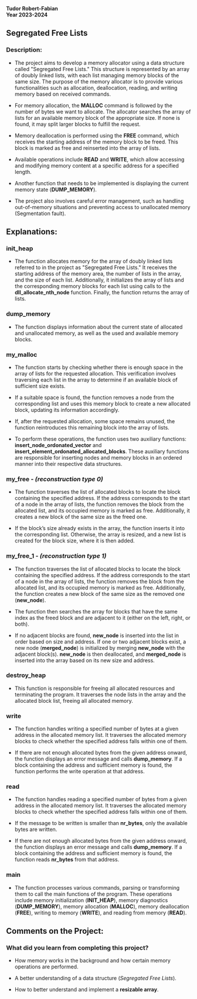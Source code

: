 **Tudor Robert-Fabian**  
**Year 2023-2024**  

## Segregated Free Lists  

### Description:  

* The project aims to develop a memory allocator using a data structure called "Segregated Free Lists." This structure is represented by an array of doubly linked lists, with each list managing memory blocks of the same size. The purpose of the memory allocator is to provide various functionalities such as allocation, deallocation, reading, and writing memory based on received commands.  

* For memory allocation, the **MALLOC** command is followed by the number of bytes we want to allocate. The allocator searches the array of lists for an available memory block of the appropriate size. If none is found, it may split larger blocks to fulfill the request.  

* Memory deallocation is performed using the **FREE** command, which receives the starting address of the memory block to be freed. This block is marked as free and reinserted into the array of lists.  

* Available operations include **READ** and **WRITE**, which allow accessing and modifying memory content at a specific address for a specified length.  

* Another function that needs to be implemented is displaying the current memory state (**DUMP_MEMORY**).  

* The project also involves careful error management, such as handling out-of-memory situations and preventing access to unallocated memory (Segmentation fault).  

## Explanations:  

### init_heap  

* The function allocates memory for the array of doubly linked lists referred to in the project as "Segregated Free Lists." It receives the starting address of the memory area, the number of lists in the array, and the size of each list. Additionally, it initializes the array of lists and the corresponding memory blocks for each list using calls to the **dll_allocate_nth_node** function. Finally, the function returns the array of lists.  

### dump_memory  

* The function displays information about the current state of allocated and unallocated memory, as well as the used and available memory blocks.  

### my_malloc  

* The function starts by checking whether there is enough space in the array of lists for the requested allocation. This verification involves traversing each list in the array to determine if an available block of sufficient size exists.  

* If a suitable space is found, the function removes a node from the corresponding list and uses this memory block to create a new allocated block, updating its information accordingly.  

* If, after the requested allocation, some space remains unused, the function reintroduces this remaining block into the array of lists.  

* To perform these operations, the function uses two auxiliary functions: **insert_node_ordonated_vector** and **insert_element_ordonated_allocated_blocks**. These auxiliary functions are responsible for inserting nodes and memory blocks in an ordered manner into their respective data structures.  

### my_free - *(reconstruction type 0)*  

* The function traverses the list of allocated blocks to locate the block containing the specified address. If the address corresponds to the start of a node in the array of lists, the function removes the block from the allocated list, and its occupied memory is marked as free. Additionally, it creates a new block of the same size as the freed one.  

* If the block’s size already exists in the array, the function inserts it into the corresponding list. Otherwise, the array is resized, and a new list is created for the block size, where it is then added.  

### my_free_1 - *(reconstruction type 1)*  

* The function traverses the list of allocated blocks to locate the block containing the specified address. If the address corresponds to the start of a node in the array of lists, the function removes the block from the allocated list, and its occupied memory is marked as free. Additionally, the function creates a new block of the same size as the removed one (**new_node**).  

* The function then searches the array for blocks that have the same index as the freed block and are adjacent to it (either on the left, right, or both).  

* If no adjacent blocks are found, **new_node** is inserted into the list in order based on size and address. If one or two adjacent blocks exist, a new node (**merged_node**) is initialized by merging **new_node** with the adjacent block(s). **new_node** is then deallocated, and **merged_node** is inserted into the array based on its new size and address.  

### destroy_heap  

* This function is responsible for freeing all allocated resources and terminating the program. It traverses the node lists in the array and the allocated block list, freeing all allocated memory.  

### write  

* The function handles writing a specified number of bytes at a given address in the allocated memory list. It traverses the allocated memory blocks to check whether the specified address falls within one of them.  

* If there are not enough allocated bytes from the given address onward, the function displays an error message and calls **dump_memory**. If a block containing the address and sufficient memory is found, the function performs the write operation at that address.  

### read  

* The function handles reading a specified number of bytes from a given address in the allocated memory list. It traverses the allocated memory blocks to check whether the specified address falls within one of them.  

* If the message to be written is smaller than **nr_bytes**, only the available bytes are written.  

* If there are not enough allocated bytes from the given address onward, the function displays an error message and calls **dump_memory**. If a block containing the address and sufficient memory is found, the function reads **nr_bytes** from that address.  

### main  

* The function processes various commands, parsing or transforming them to call the main functions of the program. These operations include memory initialization (**INIT_HEAP**), memory diagnostics (**DUMP_MEMORY**), memory allocation (**MALLOC**), memory deallocation (**FREE**), writing to memory (**WRITE**), and reading from memory (**READ**).  

## Comments on the Project:  

### What did you learn from completing this project?  

* How memory works in the background and how certain memory operations are performed.  

* A better understanding of a data structure (*Segregated Free Lists*).  

* How to better understand and implement a **resizable array**.  
